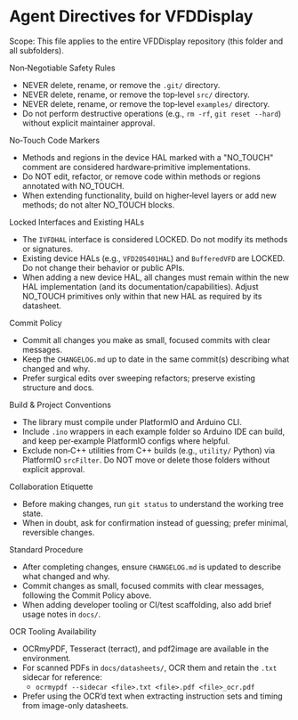 # Agent Directives for VFDDisplay

Scope: This file applies to the entire VFDDisplay repository (this folder and all subfolders).

Non‑Negotiable Safety Rules
- NEVER delete, rename, or remove the `.git/` directory.
- NEVER delete, rename, or remove the top‑level `src/` directory.
- NEVER delete, rename, or remove the top‑level `examples/` directory.
- Do not perform destructive operations (e.g., `rm -rf`, `git reset --hard`) without explicit maintainer approval.

No‑Touch Code Markers
- Methods and regions in the device HAL marked with a "NO_TOUCH" comment are considered hardware‑primitive implementations.
- Do NOT edit, refactor, or remove code within methods or regions annotated with NO_TOUCH.
- When extending functionality, build on higher‑level layers or add new methods; do not alter NO_TOUCH blocks.

Locked Interfaces and Existing HALs
- The `IVFDHAL` interface is considered LOCKED. Do not modify its methods or signatures.
- Existing device HALs (e.g., `VFD20S401HAL`) and `BufferedVFD` are LOCKED. Do not change their behavior or public APIs.
- When adding a new device HAL, all changes must remain within the new HAL implementation (and its documentation/capabilities). Adjust NO_TOUCH primitives only within that new HAL as required by its datasheet.

Commit Policy
- Commit all changes you make as small, focused commits with clear messages.
- Keep the `CHANGELOG.md` up to date in the same commit(s) describing what changed and why.
- Prefer surgical edits over sweeping refactors; preserve existing structure and docs.

Build & Project Conventions
- The library must compile under PlatformIO and Arduino CLI.
- Include `.ino` wrappers in each example folder so Arduino IDE can build, and keep per‑example PlatformIO configs where helpful.
- Exclude non‑C++ utilities from C++ builds (e.g., `utility/` Python) via PlatformIO `srcFilter`. Do NOT move or delete those folders without explicit approval.

Collaboration Etiquette
- Before making changes, run `git status` to understand the working tree state.
- When in doubt, ask for confirmation instead of guessing; prefer minimal, reversible changes.

Standard Procedure
- After completing changes, ensure `CHANGELOG.md` is updated to describe what changed and why.
- Commit changes as small, focused commits with clear messages, following the Commit Policy above.
- When adding developer tooling or CI/test scaffolding, also add brief usage notes in `docs/`.

OCR Tooling Availability
- OCRmyPDF, Tesseract (terract), and pdf2image are available in the environment.
- For scanned PDFs in `docs/datasheets/`, OCR them and retain the `.txt` sidecar for reference:
  - `ocrmypdf --sidecar <file>.txt <file>.pdf <file>_ocr.pdf`
- Prefer using the OCR’d text when extracting instruction sets and timing from image-only datasheets.
